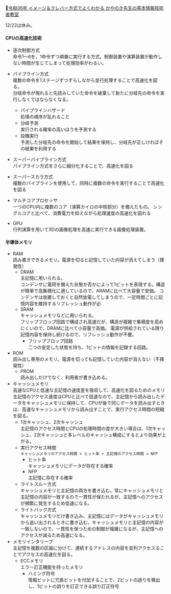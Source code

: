 
📖[令和06年 イメージ＆クレバー方式でよくわかる かやのき先生の基本情報技術者教室](https://gihyo.jp/book/2023/978-4-297-13827-1)

12/22は休み。

#### CPUの高速化技術

- 逐次制御方式  
  命令1～6を、1命令ずつ順番に実行する方式。制御装置や演算装置が動作しない時間が生じてしまって処理効率がわるい。
- パイプライン方式  
  複数の命令を1ステージずつずらしながら並行処理することで高速化を図る。  
  分岐命令が現れると先読みしていた命令を破棄して新たに分岐先の命令を実行しなくてはならなくなる。
  - パイプラインハザード  
    処理の順序が乱れること
  - 分岐予測  
    実行される確率の高いほうを予測する
  - 投機実行  
    予測した分岐先の命令を開始して結果を保持し、分岐先が正しければその結果を利用する
- スーパーパイプライン方式  
  パイプライン方式をさらに細分化することで、高速化を図る
- スーパースカラ方式  
  複数のパイプラインを使用して、同時に複数の命令を実行することで高速化を図る

- マルチコアプロセッサ  
  一つのCPU内に複数のコア（演算カイロの中核部分）を備えたもの。
  シングルコアと比べて、消費電力を抑えながら処理速度の高速化を図れる
- GPU  
  行列演算を用いて3Dの画像処理を高速に実行できる画像処理装置。

#### 半導体メモリ

- RAM  
  読み書きできるメモリ。電源を切ると記憶していた内容が消えてしまう（揮発性）
  - DRAM  
    主記憶に用いられる。  
    コンデンサに電荷を備えた状態か否かによって1ビットを表現する。構造が簡単で高集積化に適しているので、ARAMに比べて大容量で安価。
    コンデンサは放置しておくと自然放電してしまうので、一定時間ごとに記憶内容を維持するリフレッシュ動作が必
  - SRAM  
    キャッシュメモリなどに用いられる。  
    フリップフロップ回路で構成され高速だが、構造が複雑で集積度を高めにくいので、DRAMに比べて小容量で高価。
    電源が供給されている限り記憶内容を保持し続けるので、リフレッシュ動作が不要。
    - フリップフロップ回路  
      二つの安定した状態を持ち、1ビットの情報を記録する回路。
- ROM  
  読み出し専用のメモリ。電源を切っても記憶していた内容が消えない（不揮発性）
  - PROM  
    読み出しだけでなく、利用者が書き込める。
- キャッシュメモリ  
  高速なCPUと低速な主記憶の速度差を吸収して、高速化を図るためのメモリ  
  主記憶のアクセス速度はCPUと比べて低速なので、主記憶から読み出したデータをキャッシュメモリに保持して、CPUが後で同じデータを読み出すときは、高速なキャッシュメモリから読み出すことで、実行アクセス時間の短縮を図る。
  - 1次キャッシュ、2次キャッシュ  
    主記憶のアクセス時間とCPUの処理時間の差が大きい場合は、1次キャッシュ、2次キャッシュと多レベルのキャッシュ構成にするとより効果が上がる。
  - 実行アクセス時間  
    `キャッシュメモリのアクセス時間 × ヒット率 + 主記憶のアクセス時間 × NFP`
    - ヒット率  
      キャッシュメモリにデータが存在する確率
    - NFP  
      主記憶に存在する確率
  - ライトスルー方式  
    キャッシュメモリと主記憶の両方を書き込む。常にキャッシュメモリと主記憶の内容が一致するので一貫性が保たれるが、主記憶へのアクセスが頻繁に発生するため低速になる。
  - ライトバック方式  
    キャッシュメモリだけ書き込み、主記憶にはデータがキャッシュメモリから追い出されるときに書き込む。キャッシュメモリと主記憶の内容が一致しないので、一貫性を保つための制御が複雑になるが、主記憶へのアクセスが減るため高速になる。
- メモリインタリーブ  
  主記憶を複数の区画に分けて、連続するアドレスの内容を並列アクセスることでアクセスの高速化を図る。
  - ECCメモリ  
    エラー訂正機能を持ったメモリ
    - ハミング符号  
      情報ビットに冗長ビットを付加することで、2ビットの誤りを検出し、1ビットの誤りを訂正できる誤り訂正符号
